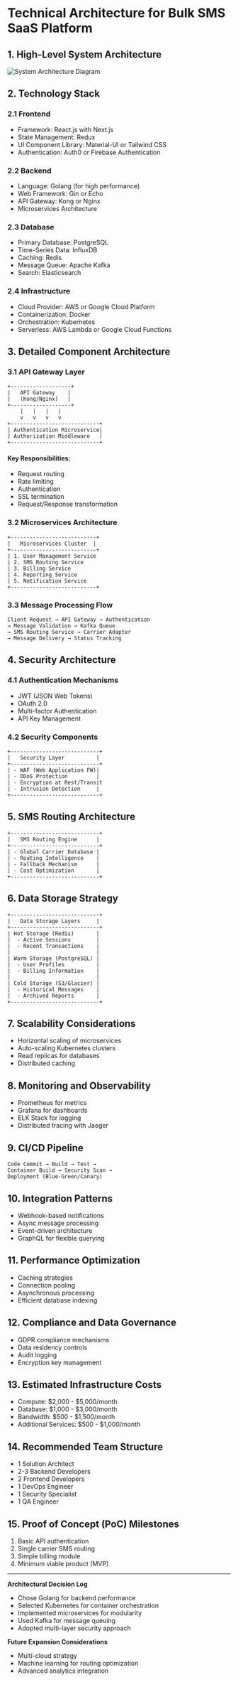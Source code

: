 # Technical Architecture for Bulk SMS SaaS Platform

## 1. High-Level System Architecture
![System Architecture Diagram](https://www.plantuml.com/plantuml/svg/ZPB1JiCm48Rl-nIxr2ppdR0WjP802X4KjxJPq1Yl4FsgMw0kqzjyARPc4rALqcM5VbaYQKFVqeHeNzBjl6lp6hxk3fzOHl5lspM5JZkekRjBMI6Ic5RWo3ByZR3B9F9LZGrYhYsrDylh5qx0iEy-4F-B1dJ4kptJT7wdkL5JT3wRYAQJGTEsWJDRbiAKyxh1UNuOBnV0bCvYhbOdDRk7g5vxDbxIoSSfk_7u_dM3wxZG6yLwH_1Q-ONNOC5jKxgZktmzl_uX0000)

## 2. Technology Stack

### 2.1 Frontend
- Framework: React.js with Next.js
- State Management: Redux
- UI Component Library: Material-UI or Tailwind CSS
- Authentication: Auth0 or Firebase Authentication

### 2.2 Backend
- Language: Golang (for high performance)
- Web Framework: Gin or Echo
- API Gateway: Kong or Nginx
- Microservices Architecture

### 2.3 Database
- Primary Database: PostgreSQL
- Time-Series Data: InfluxDB
- Caching: Redis
- Message Queue: Apache Kafka
- Search: Elasticsearch

### 2.4 Infrastructure
- Cloud Provider: AWS or Google Cloud Platform
- Containerization: Docker
- Orchestration: Kubernetes
- Serverless: AWS Lambda or Google Cloud Functions

## 3. Detailed Component Architecture

### 3.1 API Gateway Layer
```
+-------------------+
|   API Gateway    |
|   (Kong/Nginx)   |
+-------------------+
    |   |   |   |
    v   v   v   v
+----------------------------+
| Authentication Microservice|
| Authorization Middleware   |
+----------------------------+
```

#### Key Responsibilities:
- Request routing
- Rate limiting
- Authentication
- SSL termination
- Request/Response transformation

### 3.2 Microservices Architecture
```
+---------------------------+
|   Microservices Cluster  |
+---------------------------+
| 1. User Management Service
| 2. SMS Routing Service
| 3. Billing Service
| 4. Reporting Service
| 5. Notification Service
+---------------------------+
```

### 3.3 Message Processing Flow
```
Client Request → API Gateway → Authentication 
→ Message Validation → Kafka Queue 
→ SMS Routing Service → Carrier Adapter 
→ Message Delivery → Status Tracking
```

## 4. Security Architecture

### 4.1 Authentication Mechanisms
- JWT (JSON Web Tokens)
- OAuth 2.0
- Multi-factor Authentication
- API Key Management

### 4.2 Security Components
```
+----------------------------+
|   Security Layer          |
+----------------------------+
| - WAF (Web Application FW)|
| - DDoS Protection         |
| - Encryption at Rest/Transit
| - Intrusion Detection     |
+----------------------------+
```

## 5. SMS Routing Architecture
```
+----------------------------+
|   SMS Routing Engine      |
+----------------------------+
| - Global Carrier Database |
| - Routing Intelligence    |
| - Fallback Mechanism      |
| - Cost Optimization       |
+----------------------------+
```

## 6. Data Storage Strategy
```
+----------------------------+
|   Data Storage Layers     |
+----------------------------+
| Hot Storage (Redis)       |
|  - Active Sessions        |
|  - Recent Transactions    |
|                           |
| Warm Storage (PostgreSQL) |
|  - User Profiles          |
|  - Billing Information    |
|                           |
| Cold Storage (S3/Glacier) |
|  - Historical Messages    |
|  - Archived Reports       |
+----------------------------+
```

## 7. Scalability Considerations
- Horizontal scaling of microservices
- Auto-scaling Kubernetes clusters
- Read replicas for databases
- Distributed caching

## 8. Monitoring and Observability
- Prometheus for metrics
- Grafana for dashboards
- ELK Stack for logging
- Distributed tracing with Jaeger

## 9. CI/CD Pipeline
```
Code Commit → Build → Test → 
Container Build → Security Scan → 
Deployment (Blue-Green/Canary)
```

## 10. Integration Patterns
- Webhook-based notifications
- Async message processing
- Event-driven architecture
- GraphQL for flexible querying

## 11. Performance Optimization
- Caching strategies
- Connection pooling
- Asynchronous processing
- Efficient database indexing

## 12. Compliance and Data Governance
- GDPR compliance mechanisms
- Data residency controls
- Audit logging
- Encryption key management

## 13. Estimated Infrastructure Costs
- Compute: $2,000 - $5,000/month
- Database: $1,000 - $3,000/month
- Bandwidth: $500 - $1,500/month
- Additional Services: $500 - $1,000/month

## 14. Recommended Team Structure
- 1 Solution Architect
- 2-3 Backend Developers
- 2 Frontend Developers
- 1 DevOps Engineer
- 1 Security Specialist
- 1 QA Engineer

## 15. Proof of Concept (PoC) Milestones
1. Basic API authentication
2. Single carrier SMS routing
3. Simple billing module
4. Minimum viable product (MVP)

---

**Architectural Decision Log**
- Chose Golang for backend performance
- Selected Kubernetes for container orchestration
- Implemented microservices for modularity
- Used Kafka for message queuing
- Adopted multi-layer security approach

**Future Expansion Considerations**
- Multi-cloud strategy
- Machine learning for routing optimization
- Advanced analytics integration
